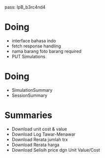 pass: IpB_b3rc4nd4

# Doing

- interface bahasa indo
- fetch response handling
- nama barang foto barang required
- PUT Simulations

# Doing

- SimulationSummary
- SessionSummary

# Summaries

- Download unit cost & value
- Download Log Tawar-Menawar
- Download Rerata jumlah trx
- Download Rerata harga
- Download Selisih price dgn Unit Value/Cost
